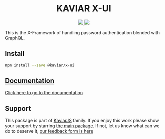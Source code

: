 <h1 align="center">KAVIAR X-UI</h1>

<p align="center">
  <a href="https://travis-ci.org/kaviarjs/x-ui">
    <img src="https://api.travis-ci.org/kaviarjs/x-ui.svg?branch=master" />
  </a>
  <a href="https://coveralls.io/github/kaviarjs/x-ui?branch=master">
    <img src="https://coveralls.io/repos/github/kaviarjs/x-ui/badge.svg?branch=master" />
  </a>
</p>

This is the X-Framework of handling password authentication blended with GraphQL.

## Install

```bash
npm install --save @kaviar/x-ui
```

## [Documentation](./DOCUMENTATION.md)

[Click here to go to the documentation](./DOCUMENTATION.md)

## Support

This package is part of [KaviarJS](https://www.kaviarjs.com) family. If you enjoy this work please show your support by starring [the main package](https://github.com/kaviarjs/kaviar). If not, let us know what can we do to deserve it, [our feedback form is here](https://forms.gle/DTMg5Urgqey9QqLFA)
